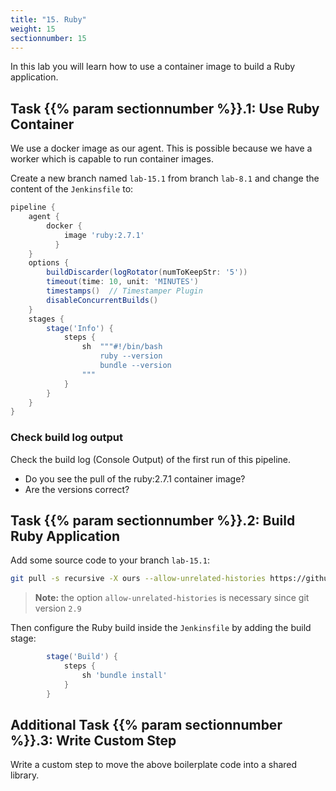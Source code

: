 ```yaml
---
title: "15. Ruby"
weight: 15
sectionnumber: 15
---
```


In this lab you will learn how to use a container image to build a Ruby application.


## Task {{% param sectionnumber %}}.1: Use Ruby Container

We use a docker image as our agent. This is possible because we have a worker which is capable to run container images.

Create a new branch named ``lab-15.1`` from branch ``lab-8.1`` and change the content of the ``Jenkinsfile`` to:

<!--
```groovy
pipeline {
    agent any // with hosted env use agent { label env.JOB_NAME.split('/')[0] }
```
-->

```groovy
pipeline {
    agent {
        docker {
            image 'ruby:2.7.1'
          }
    }
    options {
        buildDiscarder(logRotator(numToKeepStr: '5'))
        timeout(time: 10, unit: 'MINUTES')
        timestamps()  // Timestamper Plugin
        disableConcurrentBuilds()
    }
    stages {
        stage('Info') {
            steps {
                sh  """#!/bin/bash
                    ruby --version
                    bundle --version
                """
            }
        }
    }
}
```


### Check build log output

Check the build log (Console Output) of the first run of this pipeline.

* Do you see the pull of the ruby:2.7.1 container image?
* Are the versions correct?


## Task {{% param sectionnumber %}}.2: Build Ruby Application

Add some source code to your branch ``lab-15.1``:

```bash
git pull -s recursive -X ours --allow-unrelated-histories https://github.com/sclorg/ruby-ex.git
```

> **Note:** the option ``allow-unrelated-histories`` is necessary since git version ``2.9``

Then configure the Ruby build inside the ``Jenkinsfile`` by adding the build stage:

```groovy
        stage('Build') {
            steps {
                sh 'bundle install'
            }
        }
```

<!-- used later

## Task {{% param sectionnumber %}}.3: Test Ruby Application

Add the test stage to your ``Jenkinsfile``.

```groovy
        stage('Test') {
            steps {
                sh 'rake ci:all'
            }
        }
```
-->


## Additional Task {{% param sectionnumber %}}.3: Write Custom Step

Write a custom step to move the above boilerplate code into a shared library.
